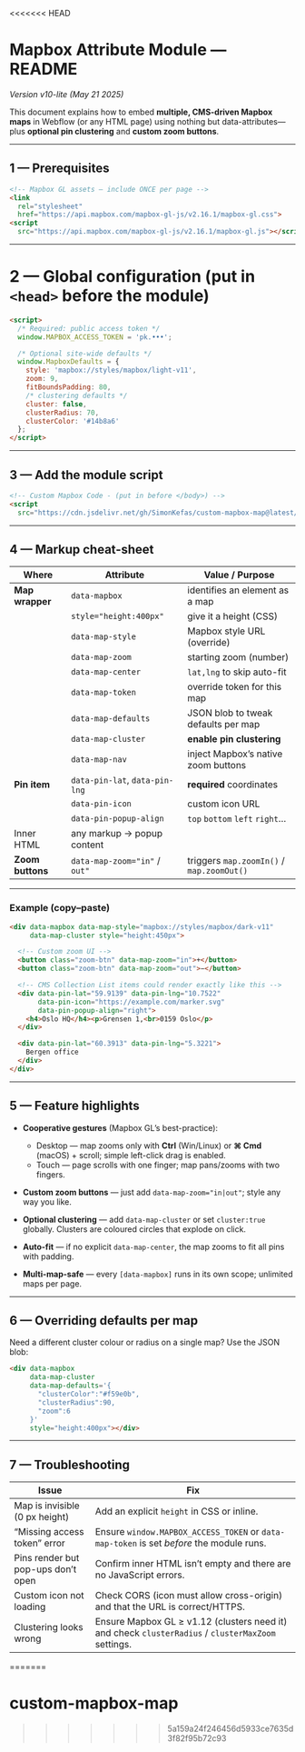 <<<<<<< HEAD
# Mapbox Attribute Module — README

*Version v10-lite (May 21 2025)*

This document explains how to embed **multiple, CMS-driven Mapbox maps** in Webflow (or any HTML page) using nothing but data-attributes—plus **optional pin clustering** and **custom zoom buttons**.

---

## 1  — Prerequisites

```html
<!-- Mapbox GL assets – include ONCE per page -->
<link
  rel="stylesheet"
  href="https://api.mapbox.com/mapbox-gl-js/v2.16.1/mapbox-gl.css">
<script
  src="https://api.mapbox.com/mapbox-gl-js/v2.16.1/mapbox-gl.js"></script>
```

---

# 2  — Global configuration (put in `<head>` **before** the module)

```html
<script>
  /* Required: public access token */
  window.MAPBOX_ACCESS_TOKEN = 'pk.•••';

  /* Optional site-wide defaults */
  window.MapboxDefaults = {
    style: 'mapbox://styles/mapbox/light-v11',
    zoom: 9,
    fitBoundsPadding: 80,
    /* clustering defaults */
    cluster: false,
    clusterRadius: 70,
    clusterColor: '#14b8a6'
  };
</script>
```

---

## 3  — Add the **module script**

```html
<!-- Custom Mapbox Code - (put in before </body>) -->
<script
  src="https://cdn.jsdelivr.net/gh/SimonKefas/custom-mapbox-map@latest/script.js"></script>
```

---

## 4  — Markup cheat-sheet

| Where            | Attribute                      | Value / Purpose                           |
| ---------------- | ------------------------------ | ----------------------------------------- |
| **Map wrapper**  | `data-mapbox`                  | identifies an element as a map            |
|                  | `style="height:400px"`         | give it a height (CSS)                    |
|                  | `data-map-style`               | Mapbox style URL (override)               |
|                  | `data-map-zoom`                | starting zoom (number)                    |
|                  | `data-map-center`              | `lat,lng` to skip auto-fit                |
|                  | `data-map-token`               | override token for this map               |
|                  | `data-map-defaults`            | JSON blob to tweak defaults per map       |
|                  | `data-map-cluster`             | **enable pin clustering**                 |
|                  | `data-map-nav`                 | inject Mapbox’s native zoom buttons       |
| **Pin item**     | `data-pin-lat`, `data-pin-lng` | **required** coordinates                  |
|                  | `data-pin-icon`                | custom icon URL                           |
|                  | `data-pin-popup-align`         | `top` `bottom` `left` `right`…            |
| Inner HTML       | any markup → popup content     |                                           |
| **Zoom buttons** | `data-map-zoom="in"` / `out"`  | triggers `map.zoomIn()` / `map.zoomOut()` |

---

### Example (copy–paste)

```html
<div data-mapbox data-map-style="mapbox://styles/mapbox/dark-v11"
     data-map-cluster style="height:450px">

  <!-- Custom zoom UI -->
  <button class="zoom-btn" data-map-zoom="in">+</button>
  <button class="zoom-btn" data-map-zoom="out">−</button>

  <!-- CMS Collection List items could render exactly like this -->
  <div data-pin-lat="59.9139" data-pin-lng="10.7522"
       data-pin-icon="https://example.com/marker.svg"
       data-pin-popup-align="right">
    <h4>Oslo HQ</h4><p>Grensen 1,<br>0159 Oslo</p>
  </div>

  <div data-pin-lat="60.3913" data-pin-lng="5.3221">
    Bergen office
  </div>
</div>
```

---

## 5  — Feature highlights

* **Cooperative gestures** (Mapbox GL’s best-practice):

  * Desktop — map zooms only with **Ctrl** (Win/Linux) or **⌘ Cmd** (macOS) + scroll; simple left-click drag is enabled.
  * Touch — page scrolls with one finger; map pans/zooms with two fingers.
* **Custom zoom buttons** — just add `data-map-zoom="in|out"`; style any way you like.
* **Optional clustering** — add `data-map-cluster` or set `cluster:true` globally. Clusters are coloured circles that explode on click.
* **Auto-fit** — if no explicit `data-map-center`, the map zooms to fit all pins with padding.
* **Multi-map-safe** — every `[data-mapbox]` runs in its own scope; unlimited maps per page.

---

## 6  — Overriding defaults per map

Need a different cluster colour or radius on a single map? Use the JSON blob:

```html
<div data-mapbox
     data-map-cluster
     data-map-defaults='{
       "clusterColor":"#f59e0b",
       "clusterRadius":90,
       "zoom":6
     }'
     style="height:400px"></div>
```

---

## 7  — Troubleshooting

| Issue                              | Fix                                                                                                |
| ---------------------------------- | -------------------------------------------------------------------------------------------------- |
| Map is invisible (0 px height)     | Add an explicit `height` in CSS or inline.                                                         |
| “Missing access token” error       | Ensure `window.MAPBOX_ACCESS_TOKEN` or `data-map-token` is set *before* the module runs.           |
| Pins render but pop-ups don’t open | Confirm inner HTML isn’t empty and there are no JavaScript errors.                                 |
| Custom icon not loading            | Check CORS (icon must allow cross-origin) and that the URL is correct/HTTPS.                       |
| Clustering looks wrong             | Ensure Mapbox GL ≥ v1.12 (clusters need it) and check `clusterRadius` / `clusterMaxZoom` settings. |
=======
# custom-mapbox-map
>>>>>>> 5a159a24f246456d5933ce7635d3f82f95b72c93
